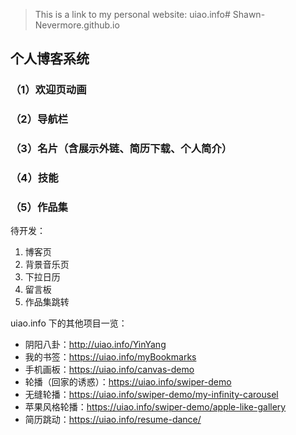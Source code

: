 > This is a link to my personal website: uiao.info# Shawn-Nevermore.github.io

##  个人博客系统
### （1）欢迎页动画
### （2）导航栏
### （3）名片（含展示外链、简历下载、个人简介）
### （4）技能
### （5）作品集

待开发：
1.  博客页
2.  背景音乐页
3.  下拉日历
4.  留言板
5.  作品集跳转

uiao.info 下的其他项目一览：
-   阴阳八卦：http://uiao.info/YinYang
-   我的书签：https://uiao.info/myBookmarks
-   手机画板：https://uiao.info/canvas-demo
-   轮播（回家的诱惑）：https://uiao.info/swiper-demo
-   无缝轮播：https://uiao.info/swiper-demo/my-infinity-carousel
-   苹果风格轮播：https://uiao.info/swiper-demo/apple-like-gallery
-   简历跳动：https://uiao.info/resume-dance/

